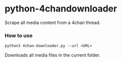 # python-4chandownloader
Scrape all media content from a 4chan thread.

### How to use

`python3 4chan-downloader.py --url <URL>`

Downloads all media files in the current folder.